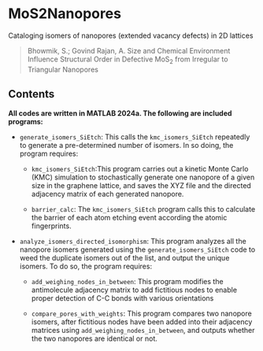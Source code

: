 # MoS2Nanopores
Cataloging isomers of nanopores (extended vacancy defects) in 2D lattices

> Bhowmik, S.; Govind Rajan, A. Size and Chemical Environment Influence Structural Order in Defective MoS<sub>2</sub> from Irregular to Triangular Nanopores

## Contents

**All codes are written in MATLAB 2024a. The following are included programs:**

* `generate_isomers_SiEtch`: This calls the `kmc_isomers_SiEtch` repeatedly to generate a pre-determined number of isomers. In so doing, the program requires:
    * `kmc_isomers_SiEtch`:This program carries out a kinetic Monte Carlo (KMC) simulation to stochastically generate one nanopore of a given size in the graphene lattice, and saves the XYZ file and the directed adjacency matrix of each generated nanopore.

    * `barrier_calc`: The `kmc_isomers_SiEtch` program calls this to calculate the barrier of each atom etching event according the atomic fingerprints.

* `analyze_isomers_directed_isomorphism`: This program analyzes all the nanopore isomers generated using the `generate_isomers_SiEtch` code to weed the duplicate isomers out of the list, and output the unique isomers. To do so, the program requires:

  * `add_weighing_nodes_in_between`: This program modifies the antimolecule adjacency matrix to add fictitious nodes to enable proper detection of C-C bonds with various orientations 

  * `compare_pores_with_weights`: This program compares two nanopore isomers, after fictitious nodes have been added into their adjacency matrices using `add_weighing_nodes_in_between`, and outputs whether the two nanopores are identical or not. 
